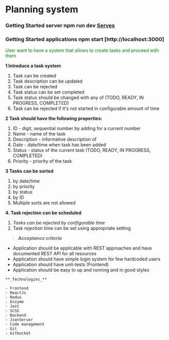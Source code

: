 # Planning system

### Getting Started server npm run dev [Serves](https://github.com/NataliBorshch/be-task)

### Getting Started applications npm start [http://localhost:3000]

<font color='green'>User want to have a system that allows to create tasks and
proceed with them</font>

**1 Introduce a task system**

1. Task can be created
2. Task description can be updated
3. Task can be rejected
4. Task status can be set completed
5. Task status should be changed with any of (TODO, READY, IN PROGRESS,
   COMPLETED)
6. Task can be rejected if it's not started in configurable amount of time

**2 Task should have the following properties:**

1. ID - digit, sequential number by adding for a current number
2. Name - name of the task
3. Description - informative description of
4. Date - date/time when task has been added
5. Status - status of the current task (TODO, READY, IN PROGRESS, COMPLETED)
6. Priority - priority of the task

**3 Tasks can be sorted**

1. by date/time
2. by priority
3. by status
4. by ID
5. Multiple sorts are not allowed

**4. Task rejection can be scheduled**

1. _Tasks can be rejected by configurable time_
2. Task rejection time can be set using appropriate setting

> **_Acceptance criteria_**

- Application should be applicable with REST approaches and have documented REST
  API for all resources
- Application should have simple login system for few hardcoded users
- Application should have unit-tests (Frontend)
- Application should be easy to up and running and in good styles

```
**_Technologies_**

- Frontend
- ReactJs
- Redux
- Enzyme
- Jest
- SCSS
- Backend
- JsonServer
- Code management
- Git
- bitbucket

```
